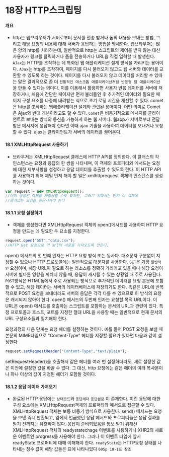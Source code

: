 # 18장 HTTP스크립팅
#### 개요
* http는 웹브라우저가 서버로부터 문서를 전송 받거나 폼의 내용을 보내는 방법, 그리고 해당 요청의 내용에 대해 서버가 응답하는 방법을 명세한다.
웹브라우저는 많은 양의 http를 처리하는데, 일반적으로 http는 스크립트의 제어를 받지 않는 대신 사용자가 링크를 클릭하거나 폼을 전송하거나 URL을 직접 입력할 때 발생한다.
`AJax`는 HTTP를 조작하는 데 특화된 웹 애플리케이션 설계 방식을 가리키는 용어이다.
`AJax`는 http를 조작하여, 페이지를 다시 불러오지 않고도 웹 서버와 데이터를 교환할 수 있도록 하는 것이다.
페이지를 다시 불러오지 않고 데이터를 처리할 수 있따는 말은 결과적으로 좀 더 `전통적인 데스크톱 애플리케이션처럼 반응형 웹 애플리케이션` 을 만들 수 있다는 의미다.
이를 이용해서 활용하면 사용자 반응 데이터를 서버에 저장하거나, 처음에 간단한 페이지만 먼저 불러들인 후 추가적인 데이터와 필요한 페이지 구성 요소를 나중에 내려받는 식으로 초기 로딩 시간을 개선할 수 있다.
comet은 http를 조작하는 웹애플리케이션 설계와 관련된 용어이다.
어떤 의미로 Comet은 Ajax와 반대 개념이라고도 할 수 있다.
`Comet`은 비동기적으로 메시지를 클라이언트로 보내는 방식의 통신을 가능하게 하는 웹 서버다. 웹app가 서버로부터 전달받은 메시지에 응답해야 한다면 이때 ajax 기술을 사용하여 데이터를 보내거나 요청할 수 있다.
ajax는 클라이언트가 서버의 데이터를 끌어온다.

#### 18.1 XMLHttpRequest 사용하기
* 브라우저는 XMLHttpRequest 클래스에 HTTP API를 정의한다.
이 클래스의 각 인스턴스는 요청과 응답의 한 쌍을 나타내며, 이 객체의 프로퍼티와 메서드는 요청에 대한 세부사항을 설정하고 응답 데이터를 추출할 수 있도록 한다.
이 HTTP API를 사용하기 위해 제일 먼저 해야 할 일은 xmlhttprequest 객체의 인스턴스를 생성하는 것이다.
```js
var request = new XMLHttpRequest();
//이미 생성된 객체를 재활용할 수도 있지만, 그러기 위해서는 먼저 이 객체에
//걸려있는 요청을 중단시켜야 한다
```

#### 18.1.1 요청 설정하기
* 객체를 생성했다면 XMLHttpRequest 객체의 open()메서드를 사용하여 HTTP 요청을 만드는 데 필요한 두 요소를 지정한다.
```js
request.open("GET","data.csv");
//HTTP Get 요청으로 이 url의 내용을 가져오도록 만든다,
```

open() 메서드의 첫 번째 인자는 HTTP 요청 방식 또는 동사다. 대소문자 구분없이 지정할 수 있으나 HTTP 프로토콜에는 일반적으로 대문자를 사용한다.
`GET`은 가장 `일반적인` 요청이며, 해당 URL이 필요로 하는 리소스를 정확히 가리키고 있을 때나 해당 요청이 서버에 별다른 영향을 끼치지 않을 때, 응답이 캐시될 수 있는 상황일 때 주로 사용된다.
`POST`방식은 HTML폼에서 주로 사용되는 방식으로 추가적인 데이터를 요청 본문에 포함할 수 있고, 해당 데이터는 서버의 데이터베이스에 저장되기도 한다.
똑같은 URL에 반복적으로 POST 요청을 보내더라도 서버의 응답은 각각 다를 수 있으므로 이 방식의 요청은 캐시되지 않아야 한다.
open() 메서드의 두번째 인자는 요청할 목적 URL이다. 이 URL은 open() 메서드를 호출하는 스크립트를 포함하는 문서의 URL과 관련이 있다.
특정 프로토콜과 호스트, 포트를 지정한 절대 URL을 사용할 때는 일반적으로 현재 문서의 URL 구성요소들과 일치해야 한다.

요청과정의 다음 단계는 요청 헤더를 설정하는 것이다. 예를 들어 POST 요청을 보낼 때 본문의 MIME타입으로 "Content-Type" 헤더를 지정할 필요가 있다면 다음과 같이 설정한다
```js
request.setRequestHeader("Content-Type","text/plain");
```
setRequestHeader()을 호출해서 같은 헤더를 여러 번 설정하더라도, 새로 설정한 값은 이전에 설정한 값을 바꿀 수 없다. 그 대신, http 요청에는 같은 헤더의 여러 복사본이나 하나 이상의 값이 지정된 헤더가 포함될 것이다.

#### 18.1.2 응답 데이터 가져오기
* 완료된 HTTP 응답에는 `상태코드`와 `응답헤더` `응답본문` 이 존재한다. 이런 응답에 대한 구성 요소에는 XMLHttpRequest객체의 프로퍼티와 메서드로 접근할 수 있다.
XMLHttpRequest 객체는 보통 비동기 방식으로 사용한다. send() 메서드는 요청을 보낸 즉시 반환되고, 앞에서 언급했던 응답 메서드와 프로퍼티들은 응답 결과를 받기 전까지는 유효하지 않다. 응답이 준비되었음을 통보 받기 위해선 XMLHttpRequest 객체의 readystatechage 이벤트를 사용하거나 XHR2의 새로운 이벤트인 progress를 사용해야 한다.
그러나 이 이벤트 타입에 앞서 readyState 프로퍼티에 대해 이해해야 한다.
`readyState`는 HTTP요청 상태를 나타내는 정수 값이 해당 값들은 표에 나타나있다 `605p 18-1표 참조`
